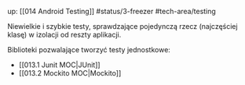 up: [[014 Android Testing]]
#status/3-freezer 
#tech-area/testing 

Niewielkie i szybkie testy, sprawdzające pojedynczą rzecz (najczęściej klasę) w izolacji od reszty aplikacji.

Biblioteki pozwalające tworzyć testy jednostkowe:
- [[013.1 Junit MOC|JUnit]]
- [[013.2 Mockito MOC|Mockito]]